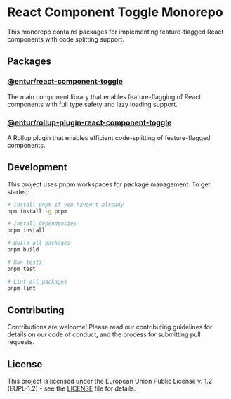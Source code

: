# React Component Toggle Monorepo

This monorepo contains packages for implementing feature-flagged React components with code splitting support.

## Packages

### [@entur/react-component-toggle](packages/react-component-toggle)
The main component library that enables feature-flagging of React components with full type safety and lazy loading support.

### [@entur/rollup-plugin-react-component-toggle](packages/rollup-plugin)
A Rollup plugin that enables efficient code-splitting of feature-flagged components.

## Development

This project uses pnpm workspaces for package management. To get started:

```bash
# Install pnpm if you haven't already
npm install -g pnpm

# Install dependencies
pnpm install

# Build all packages
pnpm build

# Run tests
pnpm test

# Lint all packages
pnpm lint
```

## Contributing

Contributions are welcome! Please read our contributing guidelines for details on our code of conduct, and the process for submitting pull requests.

## License

This project is licensed under the European Union Public License v. 1.2 (EUPL-1.2) - see the [LICENSE](LICENSE) file for details.
